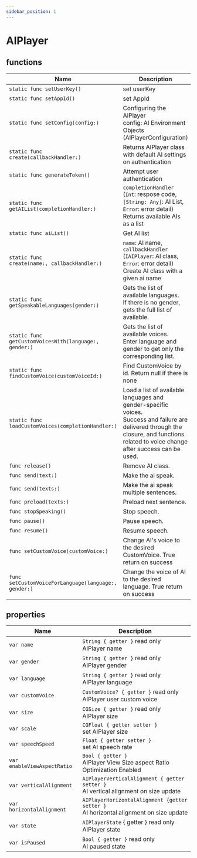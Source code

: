 ```yaml
---
sidebar_position: 1
---
```


# AIPlayer

## functions

| Name                     | Description                                         |
| ------------------------ | ------------------------------------------------------------ |
| `static func setUserKey()`            | set userKey                                |
| `static func setAppId()`            | set AppId                                        |
| `static func setConfig(config:)`            | Configuring the AIPlayer <br/> config: AI Environment Objects (AIPlayerConfiguration)                                        |
| `static func` <br/> `create(callbackHandler:)`            | Returns AIPlayer class with default AI settings on authentication |
| `static func generateToken()`            | Attempt user authentication |
| `static func` <br/> `getAIList(completionHandler:)`            | `completionHandler` (`Int`: respose code, `[String: Any]`: AI List, `Error`: error detail) Returns available AIs as a list |
| `static func aiList()`            | Get AI list                                                  |
| `static func` <br/> `create(name:, callbackHandler:)`            | `name`: AI name, <br/> `callbackHandler` (`IAIPlayer`: AI class, `Error`: error detail) Create AI class with a given ai name |
| `static func getSpeakableLanguages(gender:)`        |  Gets the list of available languages. <br/> If there is no gender, gets the full list of available.               |
| `static func getCustomVoicesWith(language:, gender:)`        |  Gets the list of available voices. <br/> Enter language and gender to get only the corresponding list.              |
| `static func findCustomVoice(customVoiceId:)`        |  Find CustomVoice by id. Return null if there is none                               |
| `static func loadCustomVoices(completionHandler:)`        |  Load a list of available languages and gender-specific voices. <br/> Success and failure are delivered through the closure, and functions related to voice change after success can be used.           |
| `func release()`                   |  Remove AI class.  |
| `func send(text:)`                   |  Make the ai speak.                             |
| `func send(texts:)`                   |  Make the ai speak multiple sentences.      |
| `func preload(texts:)`                   |  Preload next sentence.                      |
| `func stopSpeaking()`                   |  Stop speech.  |
| `func pause()`                   | Pause speech.                                                |
| `func resume()`                   |  Resume speech.                                |
| `func setCustomVoice(customVoice:)`            |  Change AI's voice to the desired CustomVoice. True return on success                    |
| `func setCustomVoiceForLanguage(language:, gender:)`            |  Change the voice of AI to the desired language. True return on success                    |

## properties
| Name     | Description     |
| -------- | --------------- |
| `var name`           | `String { getter }` read only<br/> AIPlayer name                                |
| `var gender`           | `String { getter }` read only<br/> AIPlayer gender                                |
| `var language`           | `String { getter }` read only<br/> AIPlayer language                                |
| `var customVoice`           | `CustomVoice? { getter }` read only<br/> AIPlayer user custom voice                                |
| `var size`           | `CGSize { getter }` read only<br/> AIPlayer size                  |
| `var scale`          | `CGFloat { getter setter }` <br/> set AIPlayer size                      |
| `var speechSpeed`            | `Float { getter setter }`<br/> set AI speech rate             |
| `var enableViewAspectRatio`  | `Bool { getter }`<br/> AIPlayer View Size aspect Ratio Optimization Enabled             |
| `var verticalAlignment` | `AIPlayerVerticalAlignment { getter setter }`<br/> AI vertical alignment on size update |
| `var horizontalAlignment` | `AIPlayerHorizontalAlignment {getter setter }`<br/> AI horizontal alignment on size update |
| `var state`   | `AIPlayerState` { getter } read only<br/> AIPlayer state            |
| `var isPaused`             | `Bool { getter }` read only <br/> AI paused state |
